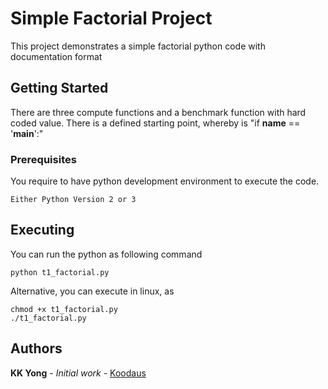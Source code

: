 # Simple Factorial Project 

This project demonstrates a simple factorial python code with documentation format


## Getting Started

There are three compute functions and a benchmark function with hard coded 
value.  There is a defined starting point, whereby is "if __name__ == '__main__':"
  
### Prerequisites

You require to have python development environment to execute the code. 

```
Either Python Version 2 or 3
```


## Executing 

You can run the python as following command

```
python t1_factorial.py
```

Alternative, you can execute in linux, as

```
chmod +x t1_factorial.py
./t1_factorial.py
```


## Authors

**KK Yong** - *Initial work* - [Koodaus](https://github.com/kehkok)
